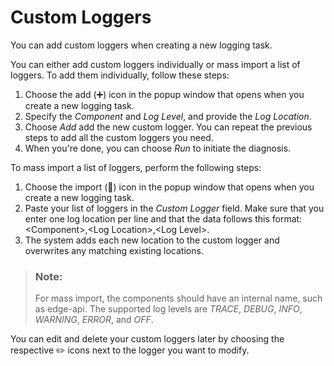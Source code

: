 <!-- loio7e52a493ba314f6a9737fe441def3810 -->

<link rel="stylesheet" type="text/css" href="css/sap-icons.css"/>

# Custom Loggers

You can add custom loggers when creating a new logging task.

You can either add custom loggers individually or mass import a list of loggers. To add them individually, follow these steps:

1.  Choose the add \(:heavy_plus_sign:\) icon in the popup window that opens when you create a new logging task.
2.  Specify the *Component* and *Log Level*, and provide the *Log Location*.
3.  Choose *Add* add the new custom logger. You can repeat the previous steps to add all the custom loggers you need.
4.  When you're done, you can choose *Run* to initiate the diagnosis.



To mass import a list of loggers, perform the following steps:

1.  Choose the import \(<span class="SAP-icons-V5"></span>\) icon in the popup window that opens when you create a new logging task.
2.  Paste your list of loggers in the *Custom Logger* field. Make sure that you enter one log location per line and that the data follows this format: <Component\>,<Log Location\>,<Log Level\>.
3.  The system adds each new location to the custom logger and overwrites any matching existing locations.

> ### Note:  
> For mass import, the components should have an internal name, such as edge-api. The supported log levels are *TRACE*, *DEBUG*, *INFO*, *WARNING*, *ERROR*, and *OFF*.

You can edit and delete your custom loggers later by choosing the respective :pencil2: icons next to the logger you want to modify.

